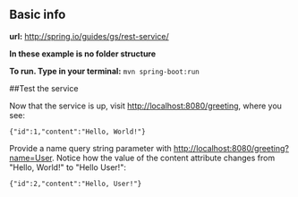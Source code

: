 ## Basic info
**url:** http://spring.io/guides/gs/rest-service/

**In these example is no folder structure**

**To run. Type in your terminal:** ```mvn spring-boot:run```


##Test the service

Now that the service is up, visit [http://localhost:8080/greeting](http://localhost:8080/greeting), where you see:

```
{"id":1,"content":"Hello, World!"}
```

Provide a name query string parameter with [http://localhost:8080/greeting?name=User](http://localhost:8080/greeting?name=User). Notice how the value of the content attribute changes from "Hello, World!" to "Hello User!":

```
{"id":2,"content":"Hello, User!"}
```
